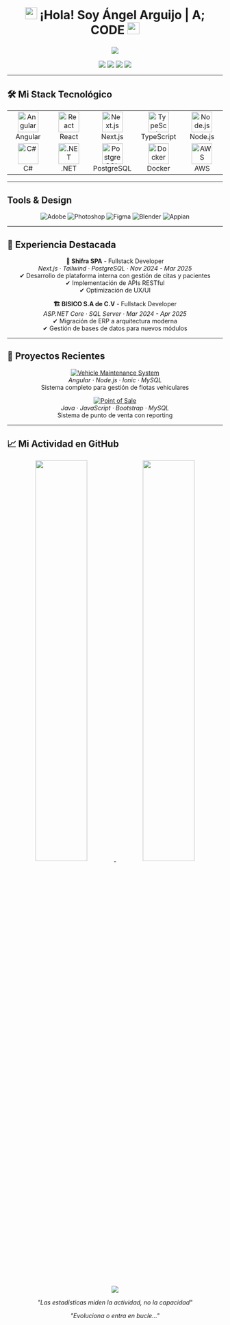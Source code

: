 <h1 align="center">
  <img src="https://media.giphy.com/media/hvRJCLFzcasrR4ia7z/giphy.gif" width="28">
  ¡Hola! Soy Ángel Arguijo | A; CODE 
  <img src="https://media.giphy.com/media/hvRJCLFzcasrR4ia7z/giphy.gif" width="28">
</h1>

<h3 align="center">
  <img src="https://readme-typing-svg.herokuapp.com?font=Fira+Code&size=26&duration=4000&color=A471CF&center=true&vCenter=true&width=500&lines=Fullstack+Developer+Jr;DevOps+Enthusiast;Ingeniero+en+Sistemas+Computacionales;Problem+Solver"/>
</h3>

<p align="center">
  <a href="mailto:angelarguijo18@gmail.com"><img src="https://img.shields.io/badge/-Gmail-e81744?style=for-the-badge&logo=gmail&logoColor=white"/></a>
  <a href="https://www.linkedin.com/in/angel-arguijo-927465292/"><img src="https://img.shields.io/badge/-LinkedIn-0077B5?style=for-the-badge&logo=linkedin&logoColor=white"/></a>
  <a href="https://angel-portafolio-two.vercel.app/"><img src="https://img.shields.io/badge/-Portfolio-4CAF50?style=for-the-badge&logo=vercel&logoColor=white"/></a>
  <a href="https://github.com/angelargdeveloper?tab=repositories"><img src="https://img.shields.io/badge/-Proyectos-181717?style=for-the-badge&logo=github&logoColor=white"/></a>
</p>

---

## 🛠️ Mi Stack Tecnológico

<table align="center">
  <tr>
    <td align="center" width="96">
      <img src="https://skillicons.dev/icons?i=angular" width="48" height="48" alt="Angular" />
      <br>Angular
    </td>
    <td align="center" width="96">
      <img src="https://skillicons.dev/icons?i=react" width="48" height="48" alt="React" />
      <br>React
    </td>
    <td align="center" width="96">
      <img src="https://skillicons.dev/icons?i=nextjs" width="48" height="48" alt="Next.js" />
      <br>Next.js
    </td>
    <td align="center" width="96">
      <img src="https://skillicons.dev/icons?i=ts" width="48" height="48" alt="TypeScript" />
      <br>TypeScript
    </td>
    <td align="center" width="96">
      <img src="https://skillicons.dev/icons?i=nodejs" width="48" height="48" alt="Node.js" />
      <br>Node.js
    </td>
  </tr>
  <tr>
    <td align="center" width="96">
      <img src="https://skillicons.dev/icons?i=cs" width="48" height="48" alt="C#" />
      <br>C#
    </td>
    <td align="center" width="96">
      <img src="https://skillicons.dev/icons?i=dotnet" width="48" height="48" alt=".NET" />
      <br>.NET
    </td>
    <td align="center" width="96">
      <img src="https://skillicons.dev/icons?i=postgres" width="48" height="48" alt="PostgreSQL" />
      <br>PostgreSQL
    </td>
    <td align="center" width="96">
      <img src="https://skillicons.dev/icons?i=docker" width="48" height="48" alt="Docker" />
      <br>Docker
    </td>
    <td align="center" width="96">
      <img src="https://skillicons.dev/icons?i=aws" width="48" height="48" alt="AWS" />
      <br>AWS
    </td>
  </tr>
</table>

---

## Tools & Design

<div align="center">
  <img alt="Adobe" src="https://img.shields.io/badge/-Adobe-FF0000?style=flat-square&logo=adobe&logoColor=white">
  <img alt="Photoshop" src="https://img.shields.io/badge/-Photoshop-31A8FF?style=flat-square&logo=adobe-photoshop&logoColor=white">
  <img alt="Figma" src="https://img.shields.io/badge/-Figma-F24E1E?style=flat-square&logo=figma&logoColor=white">
  <img alt="Blender" src="https://img.shields.io/badge/-Blender-F5792A?style=flat-square&logo=blender&logoColor=white">
  <img alt="Appian" src="https://img.shields.io/badge/-Appian-00BCDC?style=flat-square&logo=appian&logoColor=white">
</div>

---

## 💼 Experiencia Destacada

<div align="center">
  
**🚀 Shifra SPA** - Fullstack Developer  
*Next.js · Tailwind · PostgreSQL · Nov 2024 - Mar 2025*  
✔ Desarrollo de plataforma interna con gestión de citas y pacientes  
✔ Implementación de APIs RESTful  
✔ Optimización de UX/UI  

**🏗️ BISICO S.A de C.V** - Fullstack Developer  
*ASP.NET Core · SQL Server · Mar 2024 - Apr 2025*  
✔ Migración de ERP a arquitectura moderna  
✔ Gestión de bases de datos para nuevos módulos  

</div>

---

## 🌟 Proyectos Recientes

<div align="center">

[![Vehicle Maintenance System](https://img.shields.io/badge/🚗-Vehicle_Maintenance_System-9d5dd9?style=for-the-badge)](https://github.com/angelargdeveloper/vehicle-maintenance)  
*Angular · Node.js · Ionic · MySQL*  
Sistema completo para gestión de flotas vehiculares  

[![Point of Sale](https://img.shields.io/badge/💻-Point_of_Sale_System-F85D7F?style=for-the-badge)](https://github.com/angelargdeveloper/pos-system)  
*Java · JavaScript · Bootstrap · MySQL*  
Sistema de punto de venta con reporting  

</div>

---

## 📈 Mi Actividad en GitHub

<div align="center">

<p align="center">
  <a href="https://github.com/angelargdeveloper">
    <img width="49%" src="https://github-readme-streak-stats.herokuapp.com/?user=angelargdeveloper&theme=react&hide_border=true&background=1F222E&stroke=9d5dd9&ring=F85D7F&fire=F85D7F&currStreakNum=FFFFFF&sideNums=FFFFFF&currStreakLabel=FFFFFF&sideLabels=FFFFFF" />
    <img width="49%" src="https://github-readme-stats.vercel.app/api?username=angelargdeveloper&show_icons=true&count_private=true&include_all_commits=true&theme=react&hide_border=true&bg_color=1F222E&title_color=F85D7F&icon_color=9d5dd9&text_color=FFFFFF&hide_title=true" />
  </a>
  <br/><br/>
  <img src="https://github-readme-activity-graph.vercel.app/graph?username=angelargdeveloper&theme=react-dark&bg_color=1F222E&hide_border=true&color=9d5dd9&line=F85D7F&point=FFFFFF" />
</p>

<p align="center">
  <i>"Las estadísticas miden la actividad, no la capacidad"</i>
</p>
</div>

<p align="center">
  <i>"Evoluciona o entra en bucle..."</i>
</p>
